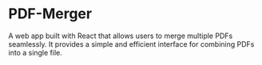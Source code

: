 # PDF-Merger
A web app built with React that allows users to merge multiple PDFs seamlessly. It provides a simple and efficient interface for combining PDFs into a single file. 
